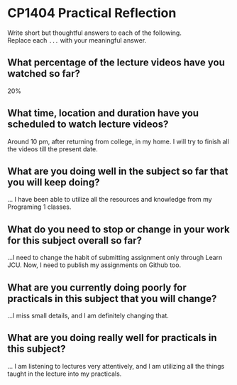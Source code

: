 # CP1404 Practical Reflection

Write short but thoughtful answers to each of the following.  
Replace each `...` with your meaningful answer.

## What percentage of the lecture videos have you watched so far?

20%

## What time, location and duration have you scheduled to watch lecture videos?

Around 10 pm, after returning from college, in my home. I will try to finish all the videos till the present date.

## What are you doing well in the subject so far that you will keep doing?

... I have been able to utilize all the resources and knowledge from my Programing 1 classes.

## What do you need to stop or change in your work for this subject overall so far?

...I need to change the habit of submitting assignment only through Learn JCU. Now, I need to publish my assignments on Github too.

## What are you currently doing poorly for practicals in this subject that you will change?

...I miss small details, and I am definitely changing that.

## What are you doing really well for practicals in this subject?

... I am listening to lectures very attentively, and I am utilizing all the things taught in the lecture into my practicals.
